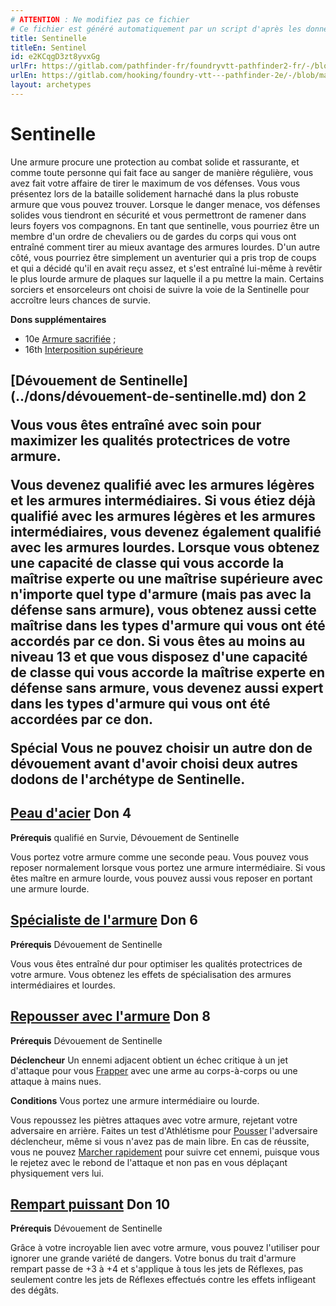 ```yaml
---
# ATTENTION : Ne modifiez pas ce fichier
# Ce fichier est généré automatiquement par un script d'après les données du module Foundry VTT officiel et de sa traduction
title: Sentinelle
titleEn: Sentinel
id: e2KCqgD3zt8yvxGg
urlFr: https://gitlab.com/pathfinder-fr/foundryvtt-pathfinder2-fr/-/blob/master/data/archetypes/e2KCqgD3zt8yvxGg.htm
urlEn: https://gitlab.com/hooking/foundry-vtt---pathfinder-2e/-/blob/master/packs/data/archetypes.db/sentinel.json
layout: archetypes
---
```

# Sentinelle

Une armure procure une protection au combat solide et rassurante, et comme toute personne qui fait face au sanger de manière régulière, vous avez fait votre affaire de tirer le maximum de vos défenses. Vous vous présentez lors de  la bataille solidement harnaché dans la plus robuste armure que vous pouvez trouver. Lorsque le danger menace, vos défenses solides vous tiendront en sécurité et vous permettront de ramener dans leurs foyers vos compagnons. En tant que sentinelle, vous pourriez être un membre d'un ordre de chevaliers ou de gardes du corps qui vous ont entraîné comment tirer au mieux avantage des armures lourdes. D'un autre côté, vous pourriez être simplement un aventurier qui a pris trop de coups et qui a décidé qu'il en avait reçu assez, et s'est entraîné lui-même à revêtir le plus lourde armure de plaques sur laquelle il a pu mettre la main. Certains sorciers et ensorceleurs ont choisi de suivre la voie de la Sentinelle pour accroître leurs chances de survie.

**Dons supplémentaires**

- 10e [Armure sacrifiée](../dons/armure-sacrifiée.md) ;
-  16th [Interposition supérieure](../dons/interposition-supérieure.md)

<h2 style="text-align: left;">[Dévouement de Sentinelle](../dons/dévouement-de-sentinelle.md) don 2

Vous vous êtes entraîné avec soin pour maximizer les qualités protectrices de votre armure.

Vous devenez qualifié avec les armures légères et les armures intermédiaires. Si vous étiez déjà qualifié avec les armures légères et les armures intermédiaires, vous devenez également qualifié avec les armures lourdes. Lorsque vous obtenez une capacité de classe qui vous accorde la maîtrise experte ou une maîtrise supérieure avec n'importe quel type d'armure (mais pas avec la défense sans armure), vous obtenez aussi cette maîtrise dans les types d'armure qui vous ont été accordés par ce don. Si vous êtes au moins au niveau 13 et que vous disposez d'une capacité de classe qui vous accorde la maîtrise experte en défense sans armure, vous devenez aussi expert dans les types d'armure qui vous ont été accordées par ce don.

**Spécial** Vous ne pouvez choisir un autre don de dévouement avant d'avoir choisi deux autres dodons de l'archétype de Sentinelle.

## [Peau d'acier](../dons/peau-d-acier.md) Don 4

**Prérequis** qualifié en Survie, Dévouement de Sentinelle

Vous portez votre armure comme une seconde peau. Vous pouvez vous reposer normalement lorsque vous portez une armure intermédiaire. Si vous êtes maître en armure lourde, vous pouvez aussi vous reposer en portant une armure lourde.

## [Spécialiste de l'armure](../dons/spécialiste-de-l-armure.md) Don 6

**Prérequis** Dévouement de Sentinelle

Vous vous êtes entraîné dur pour optimiser les qualités protectrices de votre armure. Vous obtenez les effets de spécialisation des armures intermédiaires et lourdes.

## [Repousser avec l'armure](../dons/repousser-avec-l-armure.md) Don 8

**Prérequis** Dévouement de Sentinelle

**Déclencheur** Un ennemi adjacent obtient un échec critique à un jet d'attaque pour vous [Frapper](../actions/frapper.md) avec une arme au corps-à-corps ou une attaque à mains nues.

**Conditions** Vous portez une armure intermédiaire ou lourde.

Vous repoussez les piètres attaques avec votre armure, rejetant votre adversaire en arrière. Faites un test d'Athlétisme pour [Pousser](../actions/pousser.md) l'adversaire déclencheur, même si vous n'avez pas de main libre. En cas de réussite, vous ne pouvez [Marcher rapidement](../actions/marcher-rapidement.md) pour suivre cet ennemi, puisque vous le rejetez avec le rebond de l'attaque et non pas en vous déplaçant physiquement vers lui.

## [Rempart puissant](../dons/rempart-puissant.md) Don 10

**Prérequis** Dévouement de Sentinelle

Grâce à votre incroyable lien avec votre armure, vous pouvez l'utiliser pour ignorer une grande variété de dangers. Votre bonus du trait d'armure rempart passe de +3 à +4 et s'applique à tous les jets de Réflexes, pas seulement contre les jets de Réflexes effectués contre les effets infligeant des dégâts.
